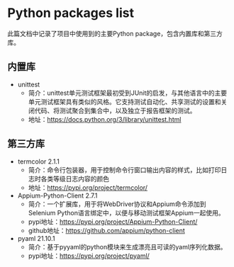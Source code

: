 # Python packages list

此篇文档中记录了项目中使用到的主要Python package，包含内置库和第三方库。

## 内置库

- unittest
  - 简介：unittest单元测试框架最初受到JUnit的启发，与其他语言中的主要单元测试框架具有类似的风格。它支持测试自动化、共享测试的设置和关闭代码、将测试聚合到集合中，以及独立于报告框架的测试。
  - 地址：https://docs.python.org/3/library/unittest.html

## 第三方库

- termcolor 2.1.1
  - 简介：命令行包装器，用于控制命令行窗口输出内容的样式，比如打印日志时各类等级日志内容的颜色
  - 地址：https://pypi.org/project/termcolor/
- Appium-Python-Client 2.7.1
  - 简介：一个扩展库，用于将WebDriver协议和Appium命令添加到Selenium Python语言绑定中，以便与移动测试框架Appium一起使用。
  - pypi地址：https://pypi.org/project/Appium-Python-Client/
  - github地址：https://github.com/appium/python-client
- pyaml 21.10.1
  - 简介：基于pyyaml的python模块来生成漂亮且可读的yaml序列化数据。
  - pypi地址：https://pypi.org/project/pyaml/
